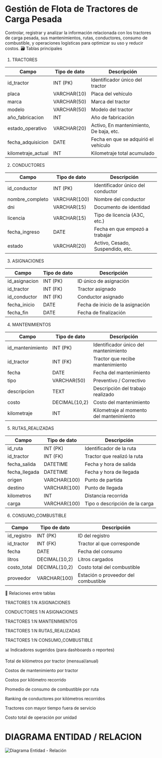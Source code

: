 # Gestión de Flota de Tractores de Carga Pesada

Controlar, registrar y analizar la información relacionada con los tractores de carga pesada, sus mantenimientos, rutas, conductores, consumo de combustible, y operaciones logísticas para optimizar su uso y reducir costos.
🗃️ Tablas principales
1. TRACTORES

| Campo               | Tipo de dato | Descripción                             |
| ------------------- | ------------ | --------------------------------------- |
| id\_tractor         | INT (PK)     | Identificador único del tractor         |
| placa               | VARCHAR(10)  | Placa del vehículo                      |
| marca               | VARCHAR(50)  | Marca del tractor                       |
| modelo              | VARCHAR(50)  | Modelo del tractor                      |
| año\_fabricacion    | INT          | Año de fabricación                      |
| estado\_operativo   | VARCHAR(20)  | Activo, En mantenimiento, De baja, etc. |
| fecha\_adquisicion  | DATE         | Fecha en que se adquirió el vehículo    |
| kilometraje\_actual | INT          | Kilometraje total acumulado             |

2. CONDUCTORES

| Campo            | Tipo de dato | Descripción                       |
| ---------------- | ------------ | --------------------------------- |
| id\_conductor    | INT (PK)     | Identificador único del conductor |
| nombre\_completo | VARCHAR(100) | Nombre del conductor              |
| dni              | VARCHAR(15)  | Documento de identidad            |
| licencia         | VARCHAR(15)  | Tipo de licencia (A3C, etc.)      |
| fecha\_ingreso   | DATE         | Fecha en que empezó a trabajar    |
| estado           | VARCHAR(20)  | Activo, Cesado, Suspendido, etc.  |

3. ASIGNACIONES

| Campo          | Tipo de dato | Descripción                      |
| -------------- | ------------ | -------------------------------- |
| id\_asignacion | INT (PK)     | ID único de asignación           |
| id\_tractor    | INT (FK)     | Tractor asignado                 |
| id\_conductor  | INT (FK)     | Conductor asignado               |
| fecha\_inicio  | DATE         | Fecha de inicio de la asignación |
| fecha\_fin     | DATE         | Fecha de finalización            |

4. MANTENIMIENTOS

| Campo             | Tipo de dato  | Descripción                              |
| ----------------- | ------------- | ---------------------------------------- |
| id\_mantenimiento | INT (PK)      | Identificador único del mantenimiento    |
| id\_tractor       | INT (FK)      | Tractor que recibe mantenimiento         |
| fecha             | DATE          | Fecha del mantenimiento                  |
| tipo              | VARCHAR(50)   | Preventivo / Correctivo                  |
| descripcion       | TEXT          | Descripción del trabajo realizado        |
| costo             | DECIMAL(10,2) | Costo del mantenimiento                  |
| kilometraje       | INT           | Kilometraje al momento del mantenimiento |


5. RUTAS_REALIZADAS

| Campo          | Tipo de dato | Descripción                    |
| -------------- | ------------ | ------------------------------ |
| id\_ruta       | INT (PK)     | Identificador de la ruta       |
| id\_tractor    | INT (FK)     | Tractor que realizó la ruta    |
| fecha\_salida  | DATETIME     | Fecha y hora de salida         |
| fecha\_llegada | DATETIME     | Fecha y hora de llegada        |
| origen         | VARCHAR(100) | Punto de partida               |
| destino        | VARCHAR(100) | Punto de llegada               |
| kilometros     | INT          | Distancia recorrida            |
| carga          | VARCHAR(100) | Tipo o descripción de la carga |


6. CONSUMO_COMBUSTIBLE

| Campo        | Tipo de dato  | Descripción                          |
| ------------ | ------------- | ------------------------------------ |
| id\_registro | INT (PK)      | ID del registro                      |
| id\_tractor  | INT (FK)      | Tractor al que corresponde           |
| fecha        | DATE          | Fecha del consumo                    |
| litros       | DECIMAL(10,2) | Litros cargados                      |
| costo\_total | DECIMAL(10,2) | Costo total del combustible          |
| proveedor    | VARCHAR(100)  | Estación o proveedor del combustible |

🔗 Relaciones entre tablas

TRACTORES 1:N ASIGNACIONES

CONDUCTORES 1:N ASIGNACIONES

TRACTORES 1:N MANTENIMIENTOS

TRACTORES 1:N RUTAS_REALIZADAS

TRACTORES 1:N CONSUMO_COMBUSTIBLE

📊 Indicadores sugeridos (para dashboards o reportes)

Total de kilómetros por tractor (mensual/anual)

Costos de mantenimiento por tractor

Costos por kilómetro recorrido

Promedio de consumo de combustible por ruta

Ranking de conductores por kilómetros recorridos

Tractores con mayor tiempo fuera de servicio

Costo total de operación por unidad

# DIAGRAMA ENTIDAD / RELACION

![Diagrama Entidad - Relación](https://github.com/user-attachments/assets/873b9878-2110-4b67-8c8d-0ab7eec77401)




